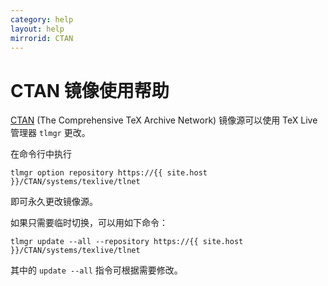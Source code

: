 ```yaml
---
category: help
layout: help
mirrorid: CTAN
---
```


CTAN 镜像使用帮助
===================

[CTAN](https://www.ctan.org/) (The Comprehensive TeX Archive Network) 镜像源可以使用 TeX Live 管理器 `tlmgr` 更改。

在命令行中执行

```
tlmgr option repository https://{{ site.host }}/CTAN/systems/texlive/tlnet
```

即可永久更改镜像源。

如果只需要临时切换，可以用如下命令：

```
tlmgr update --all --repository https://{{ site.host }}/CTAN/systems/texlive/tlnet
```

其中的 `update --all` 指令可根据需要修改。

